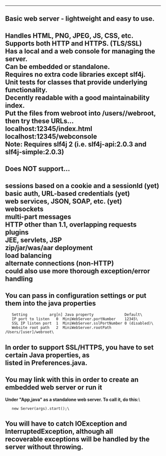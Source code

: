 ---------------------------------------------------------------------------
## Basic web server - lightweight and easy to use.
  Handles HTML, PNG, JPEG, JS, CSS, etc.\
  Supports both HTTP and HTTPS. (TLS/SSL)\
  Has a local and a web console for managing the server.\
  Can be embedded or standalone.\
  Requires no extra code libraries except slf4j.\
  Unit tests for classes that provide underlying functionality.\
  Decently readable with a good maintainability index.\
Put the files from webroot into /users/<yourname>/webroot, then try these URLs...\
  localhost:12345/index.html\
  localhost:12345/webconsole\
Note: Requires slf4j 2 (i.e. slf4j-api:2.0.3 and slf4j-simple:2.0.3)
---------------------------------------------------------------------------
## Does NOT support...
  sessions based on a cookie and a sessionId (yet)\
  basic auth, URL-based credentials (yet)\
  web services, JSON, SOAP, etc. (yet)\
  websockets\
  multi-part messages\
  HTTP other than 1.1, overlapping requests\
  plugins\
  JEE, servlets, JSP\
  zip/jar/was/aar deployment\
  load balancing\
  alternate connections (non-HTTP)\
  could also use more thorough exception/error handling
---------------------------------------------------------------------------
## You can pass in configuration settings or put them into the java properties
```
   Setting          arg[n] Java property              Default\
   IP port to listen   0  MiniWebServer.portNumber    12345\
   SSL IP listen port  1  MiniWebServer.sslPortNumber 0 (disabled)\
   Website root path   2  MiniWebServer.rootPath      /Users/[user]/webroot\
```
In order to support SSL/HTTPS, you have to set certain Java properties, as\
listed in Preferences.java.
---------------------------------------------------------------------------
## You may link with this in order to create an embedded web server or run it
**Under "App,java" as a standalone web server. To call it, do this:**\
```
   new Server(args).start();\
```
You will have to catch IOException and InterruptedException, although all\
recoverable exceptions will be handled by the server without throwing.
---------------------------------------------------------------------------

